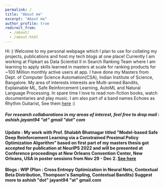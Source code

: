 ```yaml
---
permalink: /
title: "About me"
excerpt: "About me"
author_profile: true
redirect_from: 
  - /about/
  - /about.html
---
```


Hi :) Welcome to my personal webpage which I plan to use for collating my projects, publications and host my tech blogs at one place!
Currently I am working at Flipkart as Data Scientist II in Search Ranking Team where I am learning to apply skills learned in masters at scale for ranking products for ~100 Million monthly active users at app. I have done my Masters from Dept. of Computer Science Automation(CSA), Indian Institute of Science, Bangalore. My area of interests interests are Multi-armed Bandits, Explainable ML, Safe Reinforcement Learning, AutoML and Natural Language Processing. In spare time I love to read non-fiction books, watch documentaries and play music. I am also part of a band names Echoes as Rhythm Guitarist, See them [here](https://www.instagram.com/echoestheband/) :)

##### For research collaborations in my areas of interest, feel free to drop mail : ashish.jayant94 "at" gmail "dot" com

#### Update : My work with Prof. Shalabh Bhatnagar titled "Model-based Safe Deep Reinforcement Learning via a Constrained Proximal Policy Optimization Algorithm" based on first part of my masters thesis got accepted for publication at NeurIPS 2022 and will be presented at Conference proceedings at New Orleans Convention Center, New Orleans, USA in poster sessions from Nov 29 - Dec 2. [See here](https://akjayant.github.io/publications/)
#### Blogs : WIP (Plan : Cross Entropy Optimization in Neural Nets, Contextual Beta Distribution, Thompson's Sampling, Contextual Bandits) Suggest more to ashish "dot" jayant94 "at" gmail.com
